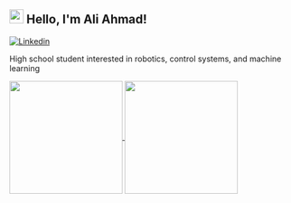 <!--
## Hi there 👋


**aliuahma/aliuahma** is a ✨ _special_ ✨ repository because its `README.md` (this file) appears on your GitHub profile.

Here are some ideas to get you started:

- 🔭 I’m currently working on ...
- 🌱 I’m currently learning ...
- 👯 I’m looking to collaborate on ...
- 🤔 I’m looking for help with ...
- 💬 Ask me about ...
- 📫 How to reach me: ...
- 😄 Pronouns: ...
- ⚡ Fun fact: ...
-->

##  <img src="https://github.com/user-attachments/assets/224276df-1a53-4296-9276-02995b98c94d" width="25"> Hello, I'm Ali Ahmad!

[![Linkedin](https://img.shields.io/badge/-aliuahma-05122A?style=flat-square&logo=Linkedin&logoColor=white&link=https://www.linkedin.com/in/aliuahma)](https://www.linkedin.com/in/aliuahma)

High school student interested in robotics, control systems, and machine learning

<a href="https://github.com/anuraghazra/github-readme-stats">
  <img height=200 align="center" src="https://github-readme-stats.vercel.app/api/?username=aliuahma&count_private=true&theme=radical&rank_icon=github" />
</a>
<a href="https://github.com/anuraghazra/github-readme-stats">
  <img height=200 align="center" src="https://github-readme-stats.vercel.app/api/top-langs/?username=aliuahma&size_weight=0.4&count_weight=0.6&hide=Makefile,Tex,SCSS,jupyter%20notebook,CMake,Common%20Lisp&layout=compact&theme=radical" />
</a>
